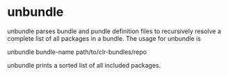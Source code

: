 # unbundle

unbundle parses bundle and pundle definition files to recursively resolve
a complete list of all packages in a bundle. The usage for unbundle is

unbundle bundle-name path/to/clr-bundles/repo

unbundle prints a sorted list of all included packages.
